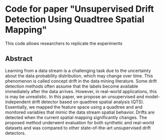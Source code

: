 # Code for paper "Unsupervised Drift Detection Using Quadtree Spatial Mapping"

This code allows researchers to replicate the experiments

## Abstract
Learning from a data stream is a challenging task due to the uncertainty about the data probability distribution, which may change over time. This phenomenon is called concept drift in the data mining literature. Some drift detection methods often assume that the labels become available immediately after the data arrives. However, in real-world applications, this is may be unrealistic. In this paper, we propose an unsupervised and model-independent drift detector based on quadtree spatial analysis (QTS). Essentially, we mapped the feature space using a quadtree and and monitored variables that mimic the data stream spatial behavior. Drifts are detected when the current spatial mapping significantly changes. The proposed method underwent evaluation for both synthetic and real-world datasets and was compared to other state-of-the-art unsupervised drift detectors. 
